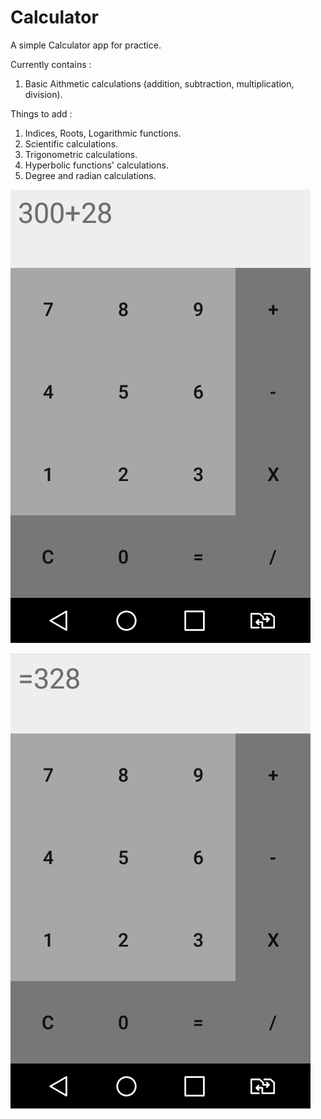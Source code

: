 # Calculator

A simple Calculator app for practice. 

Currently contains : 
1. Basic Aithmetic calculations (addition,  subtraction, multiplication, division).

Things to add : 
1. Indices, Roots, Logarithmic functions.
2. Scientific calculations.
3. Trigonometric calculations.
4. Hyperbolic functions' calculations. 
5. Degree and radian calculations. 



![alt text](Screenshot_2018-07-26-00-53-12-2.png "A demo of the app.")


![alt text](Screenshot_2018-07-26-00-53-15-1.png "A demo of the app.")
